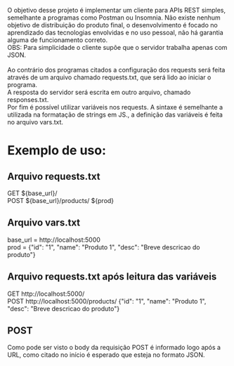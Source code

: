 O objetivo desse projeto é implementar um cliente para APIs REST simples, semelhante a programas como Postman ou Insomnia. Não existe nenhum objetivo de distribuição do produto final, o desenvolvimento é focado no aprendizado das tecnologias envolvidas e no uso pessoal, não há garantia alguma de funcionamento correto. <br>
OBS: Para simplicidade o cliente supõe que o servidor trabalha apenas com JSON.<br>
<br>
Ao contrário dos programas citados a configuração dos requests será feita através de um arquivo chamado requests.txt, que será lido ao iniciar o programa.<br>
A resposta do servidor será escrita em outro arquivo, chamado responses.txt.<br>
Por fim é possível utilizar variáveis nos requests. A sintaxe é semelhante a utilizada na formatação de strings em JS., a definição das variáveis é feita no arquivo vars.txt.

# Exemplo de uso:
## Arquivo requests.txt
GET ${base_url}/ <br>
POST ${base_url}/products/ ${prod}<br>

## Arquivo vars.txt
base_url = http://localhost:5000 <br>
prod = {"id": "1", "name": "Produto 1", "desc": "Breve descricao do produto"}

## Arquivo requests.txt após leitura das variáveis
GET http://localhost:5000/ <br>
POST http://localhost:5000/products/ {"id": "1", "name": "Produto 1", "desc": "Breve descricao do produto"}

## POST
Como pode ser visto o body da requisição POST é informado logo após a URL, como citado no início é esperado que esteja no formato JSON.

